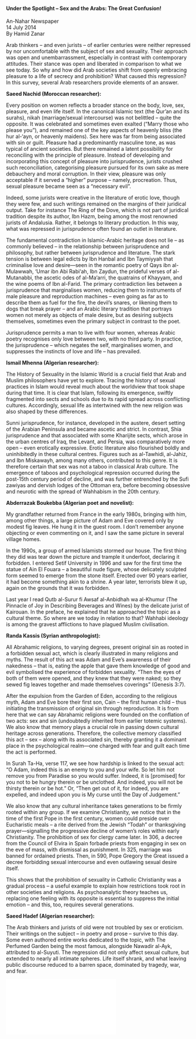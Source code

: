 <h4>Under the Spotlight – Sex and the Arabs: The Great Confusion!</h4>

An-Nahar Newspaper  
14 July 2014  
By Hamid Zanar  

Arab thinkers – and even jurists – of earlier centuries were neither repressed by nor uncomfortable with the subject of sex and sexuality. Their approach was open and unembarrassment, especially in contrast with contemporary attitudes. Their stance was open and liberated in comparison to what we see today. So why and how did Arab societies shift from openly embracing pleasure to a life of secrecy and prohibition? What caused this regression? In this survey, several Arab researchers provide elements of an answer.

<b>Saeed Nachid (Moroccan researcher):</b>

Every position on women reflects a broader stance on the body, love, sex, pleasure, and even life itself. In the canonical Islamic text (the Qur’an and its surahs), nikah (marriage/sexual intercourse) was not belittled – quite the opposite. It was celebrated and sometimes even exalted (“Marry those who please you”), and remained one of the key aspects of heavenly bliss (the hur al-‘ayn, or heavenly maidens). Sex here was far from being associated with sin or guilt. Pleasure had a predominantly masculine tone, as was typical of ancient societies. But there remained a latent possibility for reconciling with the principle of pleasure. Instead of developing and incorporating this concept of pleasure into jurisprudence, jurists crushed such reconciliation, categorising pleasure pursued for its own sake as mere debauchery and moral corruption. In their view, pleasure was only acceptable if it served a “higher” purpose – namely, procreation. Thus, sexual pleasure became seen as a “necessary evil”.

Indeed, some jurists were creative in the literature of erotic love, though they were few, and such writings remained on the margins of their juridical output. Take for instance The Ring of the Dove, which is not part of juridical tradition despite its author, Ibn Hazm, being among the most renowned jurists of Andalusia. Rather, it belongs to literary production. In this way, what was repressed in jurisprudence often found an outlet in literature.

The fundamental contradiction in Islamic-Arabic heritage does not lie – as commonly believed – in the relationship between jurisprudence and philosophy, but rather between jurisprudence and literature. The stark tension is between legal edicts by Ibn Hanbal and Ibn Taymiyyah that criminalise love and desire—seen in the romantic poetry of Qays ibn al-Mulawwah, ‘Umar ibn Abi Rabi‘ah, Ibn Zaydun, the prideful verses of al-Mutanabbi, the ascetic odes of al-Ma‘arri, the quatrains of Khayyam, and the wine poems of Ibn al-Farid. The primary contradiction lies between a jurisprudence that marginalises women, reducing them to instruments of male pleasure and reproduction machines – even going as far as to describe them as fuel for the fire, the devil’s snares, or likening them to dogs that break prayer – and an Arabic literary tradition that portrays women not merely as objects of male desire, but as desiring subjects themselves, sometimes even the primary subject in contrast to the poet.

Jurisprudence permits a man to live with four women, whereas Arabic poetry recognises only love between two, with no third party. In practice, the jurisprudence – which negates the self, marginalises women, and suppresses the instincts of love and life – has prevailed.

<b>Ismail Mhenna (Algerian researcher):</b>

The History of Sexuality in the Islamic World is a crucial field that Arab and Muslim philosophers have yet to explore. Tracing the history of sexual practices in Islam would reveal much about the worldview that took shape during that time. It is clear that Islam, following its emergence, swiftly fragmented into sects and schools due to its rapid spread across conflicting cultures. Accordingly, sexual life as intertwined with the new religion was also shaped by these differences.

Sunni jurisprudence, for instance, developed in the austere, desert setting of the Arabian Peninsula and became ascetic and strict. In contrast, Shia jurisprudence and that associated with some Kharijite sects, which arose in the urban centres of Iraq, the Levant, and Persia, was comparatively more open – even erotically expressive. Erotic literature also flourished boldly and uninhibitedly in these cultural centres. Figures such as al-Tawhidi, al-Jahiz, and Ibn Miskawayh, among many others, contributed to this genre. It is therefore certain that sex was not a taboo in classical Arab culture. The emergence of taboos and psychological repression occurred during the post-15th century period of decline, and was further entrenched by the Sufi zawiyas and dervish lodges of the Ottoman era, before becoming obsessive and neurotic with the spread of Wahhabism in the 20th century.

<b>Abderrazak Boukebba (Algerian poet and novelist):</b>

My grandfather returned from France in the early 1980s, bringing with him, among other things, a large picture of Adam and Eve covered only by modest fig leaves. He hung it in the guest room. I don’t remember anyone objecting or even commenting on it, and I saw the same picture in several village homes.

In the 1990s, a group of armed Islamists stormed our house. The first thing they did was tear down the picture and trample it underfoot, declaring it forbidden. I entered Setif University in 1996 and saw for the first time the statue of Ain El Fouara – a beautiful nude figure, whose delicately sculpted form seemed to emerge from the stone itself. Erected over 90 years earlier, it had become something akin to a shrine. A year later, terrorists blew it up, again on the grounds that it was forbidden.

Last year I read Qutb al-Surur fi Awsaf al-Anbidhah wa al-Khumur (The Pinnacle of Joy in Describing Beverages and Wines) by the delicate jurist of Kairouan. In the preface, he explained that he approached the topic as a cultural theme. So where are we today in relation to that? Wahhabi ideology is among the gravest afflictions to have plagued Muslim civilisation. 

<b>Randa Kassis (Syrian anthropologist):</b>

All Abrahamic religions, to varying degrees, present original sin as rooted in a forbidden sexual act, which is clearly illustrated in many religions and myths. The result of this act was Adam and Eve’s awareness of their nakedness – that is, eating the apple that gave them knowledge of good and evil symbolised the experience of forbidden sexuality. “Then the eyes of both of them were opened, and they knew that they were naked; so they sewed fig leaves together and made themselves coverings” (Genesis 3:7).

After the expulsion from the Garden of Eden, according to the religious myth, Adam and Eve bore their first son, Cain – the first human child – thus initiating the transmission of original sin through reproduction. It is from here that we can say Abrahamic religions were founded on the conflation of two acts: sex and sin (undoubtedly inherited from earlier totemic systems). We also know that memory plays a crucial role in passing down cultural heritage across generations. Therefore, the collective memory classified this act – sex – along with its associated sin, thereby granting it a dominant place in the psychological realm—one charged with fear and guilt each time the act is performed.

In Surah Ta-Ha, verse 117, we see how hardship is linked to the sexual act: “O Adam, indeed this is an enemy to you and your wife. So let him not remove you from Paradise so you would suffer. Indeed, it is [promised] for you not to be hungry therein or be unclothed. And indeed, you will not be thirsty therein or be hot.” Or, “Then get out of it, for indeed, you are expelled, and indeed upon you is My curse until the Day of Judgement.”

We also know that any cultural inheritance takes generations to be firmly rooted within any group. If we examine Christianity, we notice that in the time of the first Pope in the first century, women could preside over Eucharistic meals – a rite derived from the Jewish “Todah” or thanksgiving prayer—signalling the progressive decline of women’s roles within early Christianity. The prohibition of sex for clergy came later. In 306, a decree from the Council of Elvira in Spain forbade priests from engaging in sex on the eve of mass, with dismissal as punishment. In 325, marriage was banned for ordained priests. Then, in 590, Pope Gregory the Great issued a decree forbidding sexual intercourse and even outlawing sexual desire itself.

This shows that the prohibition of sexuality in Catholic Christianity was a gradual process – a useful example to explain how restrictions took root in other societies and religions. As psychoanalytic theory teaches us, replacing one feeling with its opposite is essential to suppress the initial emotion – and this, too, requires several generations.

<b>Saeed Hadef (Algerian researcher):</b>

The Arab thinkers and jurists of old were not troubled by sex or eroticism. Their writings on the subject – in poetry and prose – survive to this day. Some even authored entire works dedicated to the topic, with The Perfumed Garden being the most famous, alongside Nawadir al-Ayk, attributed to al-Suyuti. The regression did not only affect sexual culture, but extended to nearly all intimate spheres. Life itself shrank, and what leaving public discourse reduced to a barren space, dominated by tragedy, war, and fear.

![](9.pdf)
<p></p>
